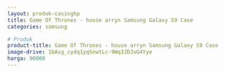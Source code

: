 ```yaml
---
layout: produk-casinghp
title: Game Of Thrones - house arryn Samsung Galaxy S9 Case
categories: samsung

# Produk
product-title: Game Of Thrones - house arryn Samsung Galaxy S9 Case
image-drive: 1bAsg_cydq1yqSnwtLc-9Wq3JDJuG4Yye
harga: 90000
---
```

